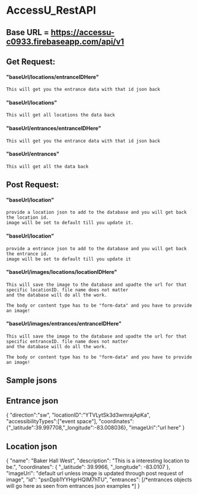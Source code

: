 # AccessU_RestAPI

## Base URL = https://accessu-c0933.firebaseapp.com/api/v1

## Get Request:
  
  #### "baseUrl/locations/entranceIDHere"
    This will get you the entrance data with that id json back

  #### "baseUrl/locations"
    This will get all locations the data back

  #### "baseUrl/entrances/entranceIDHere"
    This will get you the entrance data with that id json back

  #### "baseUrl/entrances"
    This will get all the data back
    
## Post Request:
  
  #### "baseUrl/location"
    provide a location json to add to the database and you will get back the location id.
    image will be set to default till you update it.

  #### "baseUrl/location"
    provide a entrance json to add to the database and you will get back the entrance id.
    image will be set to default till you update it
  
  #### "baseUrl/images/locations/locationIDHere"
    This will save the image to the database and upadte the url for that specific locationID. file name does not matter
    and the database will do all the work.
    
    The body or content type has to be "form-data" and you have to provide an image!
    
  #### "baseUrl/images/entrances/entranceIDHere"
    This will save the image to the database and upadte the url for that specific entranceID. file name does not matter
    and the database will do all the work.
    
    The body or content type has to be "form-data" and you have to provide an image!
    
## Sample jsons
  ## Entrance json
  {
    "direction":"sw",
    "locationID":"YTVLytSk3d3wmrajApKa",
    "accessibilityTypes":["event space"],
    "coordinates":{"_latitude":39.997708,"_longitude":-83.008036},
    "imageUri":"url here"
  }
  ## Location json
  {
    "name": "Baker Hall West",
    "description": "This is a interesting location to be.",
    "coordinates": {
        "_latitude": 39.9966,
        "_longitude": -83.0107
    },
    "imageUri": "default url unless image is updated through post request of image",
    "id": "psnDpb1YYHgrHQIM7hTU",
    "entrances": [/*entrances objects will go here as seen from entrances json examples *\]
   }
   


    
